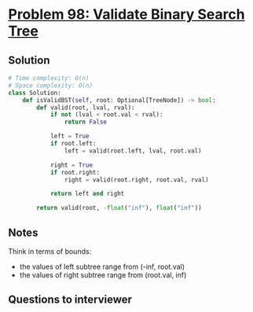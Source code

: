 # [Problem 98: Validate Binary Search Tree](https://leetcode.com/problems/validate-binary-search-tree/)

## Solution

```py
# Time complexity: O(n)
# Space complexity: O(n)
class Solution:
    def isValidBST(self, root: Optional[TreeNode]) -> bool:
        def valid(root, lval, rval):
            if not (lval < root.val < rval):
                return False

            left = True
            if root.left:
                left = valid(root.left, lval, root.val)

            right = True
            if root.right:
                right = valid(root.right, root.val, rval)

            return left and right

        return valid(root, -float("inf"), float("inf"))
```

## Notes

Think in terms of bounds:

- the values of left subtree range from (-inf, root.val)
- the values of right subtree range from (root.val, inf)

## Questions to interviewer
